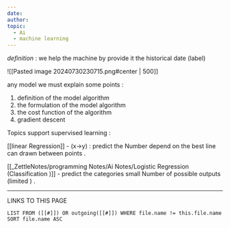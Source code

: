 ```yaml
---
date: 
author: 
topic:
  - Ai
  - machine learning
---
```



*definition* : we help the machine by provide it the historical date (label) 


![[Pasted image 20240730230715.png#center | 500]]

any model we must explain some points : 
1. definition of the model algorithm 
2. the formulation of the model algorithm 
3. the cost function of the algorithm 
4. gradient descent   


Topics support supervised learning : 

[[linear Regression]] - (x->y) : predict the Number depend on the best line can drawn between points . 

[[_ZettleNotes/programming Notes/Ai Notes/Logistic Regression (Classification )]] - predict the categories small Number of possible outputs (limited ) . 


----
LINKS TO THIS PAGE 
```dataview
LIST FROM ([[#]]) OR outgoing([[#]]) WHERE file.name != this.file.name SORT file.name ASC 
```
